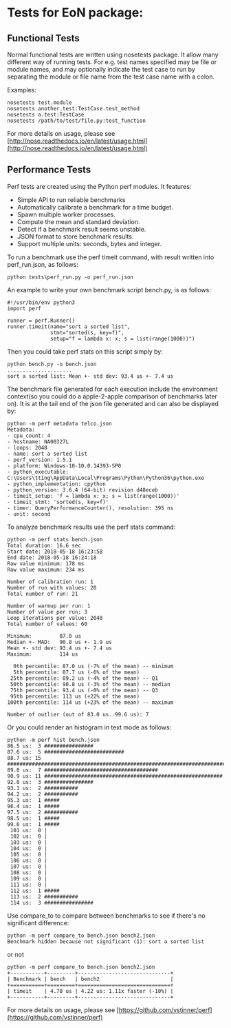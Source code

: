 # Tests for EoN package:  #

## Functional Tests   

Normal functional tests are written using nosetests package. It allow many different way of running tests. For e.g. test names specified may be file or module names, and may optionally indicate the test case to run by separating the module or file name from the test case name with a colon. 

Examples:

	nosetests test.module
	nosetests another.test:TestCase.test_method
	nosetests a.test:TestCase
	nosetests /path/to/test/file.py:test_function

For more details on usage, please see [http://nose.readthedocs.io/en/latest/usage.html](http://nose.readthedocs.io/en/latest/usage.html)
 

## Performance Tests  

Perf tests are created using the Python perf modules. It features: 

- Simple API to run reliable benchmarks
- Automatically calibrate a benchmark for a time budget.
- Spawn multiple worker processes.
- Compute the mean and standard deviation.
- Detect if a benchmark result seems unstable.
- JSON format to store benchmark results.
- Support multiple units: seconds, bytes and integer. 

To run a benchmark use the perf timeit command, with result written into perf_run.json, as follows: 

	python tests\perf_run.py -o perf_run.json

An example to write your own benchmark script bench.py, is as follows: 

	#!/usr/bin/env python3
	import perf
	
	runner = perf.Runner()
	runner.timeit(name="sort a sorted list",
	              stmt="sorted(s, key=f)",
	              setup="f = lambda x: x; s = list(range(1000))")

Then you could take perf stats on this script simply by: 

	python bench.py -o bench.json
	.....................
	sort a sorted list: Mean +- std dev: 93.4 us +- 7.4 us

The benchmark file generated for each execution include the environment context(so you could do a apple-2-apple comparison of benchmarks later on). It is at the tail end of the json file generated and can also be displayed by: 

	python -m perf metadata telco.json
	Metadata:
	- cpu_count: 4
	- hostname: NA00327L
	- loops: 2048
	- name: sort a sorted list
	- perf_version: 1.5.1
	- platform: Windows-10-10.0.14393-SP0
	- python_executable: C:\Users\tting\AppData\Local\Programs\Python\Python36\python.exe
	- python_implementation: cpython
	- python_version: 3.6.4 (64-bit) revision d48eceb
	- timeit_setup: 'f = lambda x: x; s = list(range(1000))'
	- timeit_stmt: 'sorted(s, key=f)'
	- timer: QueryPerformanceCounter(), resolution: 395 ns
	- unit: second

To analyze benchmark results use the perf stats command:

	python -m perf stats bench.json
	Total duration: 16.6 sec
	Start date: 2018-05-18 16:23:58
	End date: 2018-05-18 16:24:18
	Raw value minimum: 178 ms
	Raw value maximum: 234 ms
	
	Number of calibration run: 1
	Number of run with values: 20
	Total number of run: 21
	
	Number of warmup per run: 1
	Number of value per run: 3
	Loop iterations per value: 2048
	Total number of values: 60
	
	Minimum:         87.0 us
	Median +- MAD:   90.8 us +- 1.9 us
	Mean +- std dev: 93.4 us +- 7.4 us
	Maximum:         114 us
	
	  0th percentile: 87.0 us (-7% of the mean) -- minimum
	  5th percentile: 87.7 us (-6% of the mean)
	 25th percentile: 89.2 us (-4% of the mean) -- Q1
	 50th percentile: 90.8 us (-3% of the mean) -- median
	 75th percentile: 93.4 us (-0% of the mean) -- Q3
	 95th percentile: 113 us (+22% of the mean)
	100th percentile: 114 us (+23% of the mean) -- maximum
	
	Number of outlier (out of 83.0 us..99.6 us): 7

Or you could render an histogram in text mode as follows: 

	python -m perf hist bench.json
	86.5 us:  3 ################
	87.6 us:  5 ##########################
	88.7 us: 15 ###############################################################################
	89.8 us:  7 #####################################
	90.9 us: 11 ##########################################################
	92.0 us:  3 ################
	93.1 us:  2 ###########
	94.2 us:  2 ###########
	95.3 us:  1 #####
	96.4 us:  1 #####
	97.5 us:  2 ###########
	98.5 us:  1 #####
	99.6 us:  1 #####
	 101 us:  0 |
	 102 us:  0 |
	 103 us:  0 |
	 104 us:  0 |
	 105 us:  0 |
	 106 us:  0 |
	 107 us:  0 |
	 108 us:  0 |
	 109 us:  0 |
	 111 us:  0 |
	 112 us:  1 #####
	 113 us:  2 ###########
	 114 us:  3 ################

Use compare_to to compare between benchmarks to see if there's no significant difference:
 
	python -m perf compare_to bench.json bench2.json
	Benchmark hidden because not significant (1): sort a sorted list

or not 

	python -m perf compare_to bench.json bench2.json
	+-----------+---------+------------------------------+
	| Benchmark | bench   | bench2                       |
	+===========+=========+==============================+
	| timeit    | 4.70 us | 4.22 us: 1.11x faster (-10%) |
	+-----------+---------+------------------------------+


For more details on usage, please see [https://github.com/vstinner/perf](https://github.com/vstinner/perf)
 
